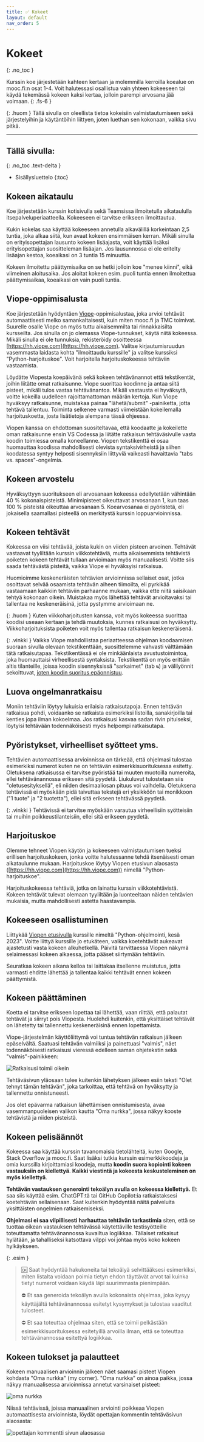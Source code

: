 ```yaml
---
title: ✅ Kokeet
layout: default
nav_order: 5
---
```


# Kokeet
{: .no_toc }


Kurssin koe järjestetään kahteen kertaan ja molemmilla kerroilla koealue on mooc.fi:n osat 1-4. Voit halutessasi osallistua vain yhteen kokeeseen tai käydä tekemässä kokeen kaksi kertaa, jolloin parempi arvosana jää voimaan.
{: .fs-6 }

{: .huom }
Tällä sivulla on oleellista tietoa kokeisiin valmistautumiseen sekä järjestelyihin ja käytäntöihin liittyen, joten luethan sen kokonaan, vaikka sivu pitkä.

---

## Tällä sivulla:
{: .no_toc .text-delta }

* Sisällysluettelo
{:toc}

## Kokeen aikataulu

Koe järjestetään kurssin kotisivulla sekä Teamsissa ilmoitetulla aikataululla itsepalveluperiaatteella. Kokeeseen ei tarvitse erikseen ilmoittautua.

Kukin kokelas saa käyttää kokeeseen annetulla aikavälillä korkeintaan 2,5 tuntia, joka alkaa siitä, kun avaat kokeen ensimmäisen kerran. Mikäli sinulla on erityisopettajan lausunto kokeen lisäajasta, voit käyttää lisäksi erityisopettajan suositteleman lisäajan. Jos lausunnossa ei ole eritelty lisäajan kestoa, koeaikasi on 3 tuntia 15 minuuttia.

Kokeen ilmoitettu päättymisaika on se hetki jolloin koe "menee kiinni", eikä viimeinen aloitusaika. Jos aloitat kokeen esim. puoli tuntia ennen ilmoitettua päättymisaikaa, koeaikasi on vain puoli tuntia.


## Viope-oppimisalusta

Koe järjestetään hyödyntäen [Viope](https://hh.viope.com/)-oppimisalustaa, joka arvioi tehtävät automaattisesti melko samankaltaisesti, kuin miten mooc.fi ja TMC toimivat. Suurelle osalle Viope on myös tuttu aikaisemmilta tai rinnakkaisilta kursseilta. Jos sinulla on jo olemassa Viope-tunnukset, käytä niitä kokeessa. Mikäli sinulla ei ole tunnuksia, rekisteröidy osoitteessa [https://hh.viope.com](https://hh.viope.com). Valitse kirjautumisruudun vasemmasta laidasta kohta "ilmoittaudu kurssille" ja valitse kurssiksi "Python-harjoituskoe". Voit harjoitella harjoituskokeessa tehtäviin vastaamista.

Löydätte Viopesta koepäivänä sekä kokeen tehtävänannot että tekstikentät, joihin liitätte omat ratkaisunne. Viope suorittaa koodinne ja antaa siitä pisteet, mikäli tulos vastaa tehtävänantoa. Mikäli vastausta ei hyväksytä, voitte kokeilla uudelleen rajoittamattoman määrän kertoja. Kun Viope hyväksyy ratkaisunne, muistakaa painaa "lähetä/submit" -painiketta, jotta tehtävä tallentuu. Toiminta selkenee varmasti viimeistään kokeilemalla harjoituskoetta, josta lisätietoja alempana tässä ohjeessa.

Viopen kanssa on ehdottoman suositeltavaa, että koodaatte ja kokeilette oman ratkaisunne ensin VS Codessa ja liitätte ratkaisun tehtäväsivulle vasta koodin toimiessa omalla koneellanne. Viopen tekstikenttä ei osaa huomauttaa koodissa mahdollisesti olevista syntaksivirheistä ja siihen koodatessa syntyy helposti sisennyksiin liittyviä vaikeasti havaittavia "tabs vs. spaces"-ongelmia.


## Kokeen arvostelu

Hyväksyttyyn suoritukseen eli arvosanaan kokeessa edellytetään vähintään 40 % kokonaispisteistä. Minimipisteet oikeuttavat arvosanaan 1, kun taas 100 % pisteistä oikeuttaa arvosanaan 5. Koearvosanaa ei pyöristetä, eli jokaisella saamallasi pisteellä on merkitystä kurssin loppuarvioinnissa.


## Kokeen tehtävät

Kokeessa on viisi tehtävää, joista kukin on viiden pisteen arvoinen. Tehtävät vastaavat tyyliltään kurssin viikkotehtäviä, mutta aikaisemmista tehtävistä poiketen kokeen tehtävät tullaan arvioimaan myös manuaalisesti. Voitte siis saada tehtävästä pisteitä, vaikka Viope ei hyväksyisi ratkaisua.

Huomioimme keskeneräisten tehtävien arvioinnissa sellaiset osat, jotka osoittavat selvää osaamista tehtävän aiheen tiimoilta, eli pyrkikää vastaamaan kaikkiin tehtäviin parhaanne mukaan, vaikka ette niitä saisikaan tehtyä kokonaan oikein. Muistakaa myös lähettää tehtävät arvioitavaksi tai tallentaa ne keskeneräisinä, jotta pystymme arvioimaan ne.

{: .huom }
Kuten viikkoharjoitusten kanssa, voit myös kokeessa suorittaa koodisi useaan kertaan ja tehdä muutoksia, kunnes ratkaisusi on hyväksytty. Viikkoharjoituksista poiketen voit myös tallentaa ratkaisun keskeneräisenä.


{: .vinkki }
Vaikka Viope mahdollistaa periaatteessa ohjelman koodaamisen suoraan sivulla olevaan tekstikenttään, suosittelemme vahvasti välttämään tätä ratkaisutapaa. Tekstikentässä ei ole minkäänlaista avustustoimintoa, joka huomauttaisi virheellisestä syntaksista. Tekstikenttä on myös erittäin altis tilanteille, joissa koodin sisennyksissä "sarkaimet" (tab `↹`) ja välilyönnit sekoittuvat, [joten koodin suoritus epäonnistuu](https://peps.python.org/pep-0008/#tabs-or-spaces).


## Luova ongelmanratkaisu

Moniin tehtäviin löytyy lukuisia erilaisia ratkaisutapoja. Ennen tehtävän ratkaisua pohdi, voidaanko se ratkaista esimerkiksi listoilla, sanakirjoilla tai kenties jopa ilman kokoelmaa. Jos ratkaisusi kasvaa sadan rivin pituiseksi, löytyisi tehtävään todennäköisesti myös helpompi ratkaisutapa.


## Pyöristykset, virheelliset syötteet yms.

Tehtävien automaattisessa arvioinnissa on tärkeää, että ohjelmasi tulostaa esimerkiksi numerot kuten ne on tehtävän esimerkkisuorituksessa esitetty. Oletuksena ratkaisussa ei tarvitse pyöristää tai muuten muotoilla numeroita, ellei tehtävänannossa erikseen sitä pyydetä. Liukuluvut tulostetaan siis "oletusesityksellä", eli niiden desimaaliosan pituus voi vaihdella. Oletuksena tehtävissä ei myöskään pidä taivuttaa tekstejä eri yksikköön tai monikkoon ("1 tuote" ja "2 tuotetta"), ellei sitä erikseen tehtävässä pyydetä.

{: .vinkki }
Tehtävissä ei tarvitse myöskään varautua virheellisiin syötteisiin tai muihin poikkeustilanteisiin, ellei sitä erikseen pyydetä.


## Harjoituskoe

Olemme tehneet Viopen käytön ja kokeeseen valmistautumisen tueksi erillisen harjoituskokeen, jonka voitte halutessanne tehdä itsenäisesti oman aikataulunne mukaan. Harjoituskoe löytyy Viopen etusivun alaosasta ([https://hh.viope.com](https://hh.viope.com)) nimellä "Python-harjoituskoe".

Harjoituskokeessa tehtäviä, jotka on lainattu kurssin viikkotehtävistä. Kokeen tehtävät tulevat olemaan tyyliltään ja luonteeltaan näiden tehtävien mukaisia, mutta mahdollisesti astetta haastavampia.


## Kokeeseen osallistuminen

Liittykää [Viopen etusivulla](https://hh.viope.com/) kurssille nimeltä "Python-ohjelmointi, kesä 2023". Voitte liittyä kurssille jo etukäteen, vaikka koetehtävät aukeavat ajastetusti vasta kokeen alkuhetkellä. Päivitä tarvittaessa Viopen näkymä selaimessasi kokeen alkaessa, jotta pääset siirtymään tehtäviin.

Seuratkaa kokeen aikana kelloa tai laittakaa itsellenne muistutus, jotta varmasti ehditte lähettää ja tallentaa kaikki tehtävät ennen kokeen päättymistä.


## Kokeen päättäminen

Koetta ei tarvitse erikseen lopettaa tai lähettää, vaan riittää, että palautat tehtävät ja siirryt pois Viopesta. Huolehdi kuitenkin, että yksittäiset tehtävät on lähetetty tai tallennettu keskeneräisinä ennen lopettamista.

Viope-järjestelmän käyttöliittymä voi tuntua tehtävän ratkaisun jälkeen epäselvältä. Saatuasi tehtävän valmiiksi ja painettuasi "valmis", näet todennäköisesti ratkaisusi vieressä edelleen saman ohjetekstin sekä "valmis"-painikkeen:

![Ratkaisusi toimii oikein](/img/ratkaisusi-toimii-oikein.jpg)

 Tehtäväsivun yläosaan tulee kuitenkin lähetyksen jälkeen esiin teksti "Olet tehnyt tämän tehtävän", joka tarkoittaa, että tehtävä on hyväksytty ja tallennettu onnistuneesti.

Jos olet epävarma ratkaisun lähettämisen onnistumisesta, avaa vasemmanpuoleisen valikon kautta "Oma nurkka", jossa näkyy kooste tehtävistä ja niiden pisteistä.


## Kokeen pelisäännöt

Kokeessa saa käyttää kurssin tavanomaisia tietolähteitä, kuten Google, Stack Overflow ja mooc.fi. Saat lisäksi tutkia kurssin esimerkkikoodeja ja omia kurssilla kirjoittamiasi koodeja, mutta **koodin suora kopiointi kokeen vastauksiin on kiellettyä**. **Kaikki viestintä ja kokeesta keskusteleminen on myös kiellettyä**.

**Tehtävän vastauksen generointi tekoälyn avulla on kokeessa kiellettyä.** Et saa siis käyttää esim. ChatGPT:tä tai GitHub Copilot:ia ratkaistaksesi koetehtävän sellaisenaan. Saat kuitenkin hyödyntää näitä palveluita yksittäisten ongelmien ratkaisemiseksi.

**Ohjelmasi ei saa vilpillisesti harhauttaa tehtävän tarkastimia** siten, että se tuottaa oikean vastauksen tehtävässä käytettäville testisyötteille toteuttamatta tehtävänannossa kuvailtua logiikkaa. Tällaiset ratkaisut hylätään, ja tahalliseksi katsottava vilppi voi johtaa myös koko kokeen hylkäykseen.

{: .esim }
> 🆗 Saat hyödyntää hakukoneita tai tekoälyä selvittääksesi esimerkiksi, miten listalta voidaan poimia tietyn ehdon täyttävät arvot tai kuinka tietyt numerot voidaan käydä läpi suurimmasta pienimpään.
>
> ⛔ Et saa generoida tekoälyn avulla kokonaista ohjelmaa, joka kysyy käyttäjältä tehtävänannossa esitetyt kysymykset ja tulostaa vaaditut tulosteet.
>
> ⛔ Et saa toteuttaa ohjelmaa siten, että se toimii pelkästään esimerkkisuorituksessa esitetyillä arvoilla ilman, että se toteuttaa tehtävänannossa esitettyä logiikkaa.



## Kokeen tulokset ja palautteet

Kokeen manuaalisen arvioinnin jälkeen näet saamasi pisteet Viopen kohdasta "Oma nurkka" (my corner). "Oma nurkka" on ainoa paikka, jossa näkyy manuaalisessa arvioinnissa annetut varsinaiset pisteet:

![oma nurkka](/img/oma-nurkka.png)

Niissä tehtävissä, joissa manuaalinen arviointi poikkeaa Viopen automaattisesta arvioinnista, löydät opettajan kommentin tehtäväsivun alaosasta:

![opettajan kommentti sivun alaosassa](/img/opettajan-kommentti.png)

